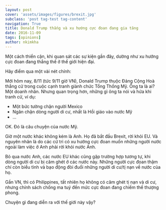 ```yaml
---
layout: post
cover: 'assets/images/figures/brexit.jpg'
subclass: 'post tag-test tag-content'
navigation: True
title: Donald Trump thắng và xu hướng cực đoan đang gia tăng
date: 2016-11-09
tags: [opinions]
author: nkimkha
---
```


Một cách thiển cận, khi quan sát các sự kiện gần đây, dường như xu hướng cực đoan đang thắng thế ở thế giới hiện đại.

Hãy điểm qua một vài nét chính:

Mới hôm nay, 8/11 (tức 9/11 giờ VN), Donald Trump thuộc Đảng Cộng Hoà thắng cử trong cuộc cạnh tranh giành chức Tổng Thống Mỹ. Ông ta là ai? Một doanh nhân. Nhưng quan trọng hơn, những gì ông ta nói và hứa khi tranh cử, ví dụ:

* Một bức tường chặn người Mexico
* Ngăn chặn dòng người di cư, nhất là Hồi giáo vào nước Mỹ
* ...

OK. Đó là câu chuyện của nước Mỹ.

Giờ một nước khác không kém là Anh. Họ đã bắt đầu Brexit, rời khỏi EU. Và nguyên nhân là do các cử tri có xu hướng cực đoan muốn những người nước ngoài làm việc ở Anh phải rời khỏi nước Anh.

Bỏ qua nước Anh, các nước EU khác cũng gặp trường hợp tương tự, khi dòng người di cư bị căm ghét ở các nước này. Những người cực đoan thậm chí còn biểu tình và bạo động đòi đuổi những người di cư/tị nạn về nước của họ.

Gần VN, thì có Philippines, tất nhiên họ không có căm ghét tị nạn và di cư, nhưng chính sách chống ma tuý đến mức cực đoan đang chiếm thế thượng phong.

Chuyện gì đang diễn ra với thế giới này vậy?
